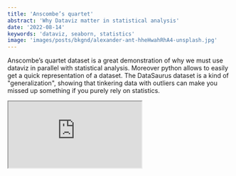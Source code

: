 ```yaml
---
title: 'Anscombe’s quartet'
abstract: 'Why Dataviz matter in statistical analysis'
date: '2022-08-14'
keywords: 'dataviz, seaborn, statistics'
image: 'images/posts/bkgnd/alexander-ant-hheHwahRhA4-unsplash.jpg'
---
```


Anscombe’s quartet dataset is a great demonstration of why we must use dataviz in parallel with statistical analysis. Moreover python allows to easily get a quick representation of a dataset. The DataSaurus dataset is a kind of "generalization", showing that tinkering data with outliers can make you missed up something if you purely rely on statistics.
<iframe
        class="render-viewer"
        src="https://notebooks.githubusercontent.com/view/ipynb?azure_maps_enabled=true&amp;color_mode=light&amp;commit=ac585b7bea95e4c24ab702e01a4d8ca99e78896d&amp;enc_url=68747470733a2f2f7261772e67697468756275736572636f6e74656e742e636f6d2f676973742f6775696e65746e2f64346631303862383232373331613736346530346266623662663831386663642f7261772f616335383562376265613935653463323461623730326530316134643863613939653738383936642f6173636f6d62652d717561727465742d6d6573736167652e6970796e62&amp;logged_in=true&amp;nwo=guinetn%2Fd4f108b822731a764e04bfb6bf818fcd&amp;path=ascombe-quartet-message.ipynb&amp;repository_id=117835865&amp;repository_type=Gist#95cefc59-0b61-47c1-9497-360cf8417555"
        sandbox="allow-scripts allow-same-origin allow-top-navigation"
        title="Anscombe's quartet"
        name="95cefc59-0b61-47c1-9497-360cf8417555"
      >

# Conclusion

Data visualization is not an option when doing analytics. 